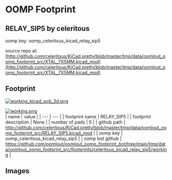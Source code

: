 # OOMP Footprint  
## RELAY_SIP5  by celeritous  
  
oomp key: oomp_celeritous_kicad_relay_sip5  
  
source repo at: [http://github.com/celeritous/KiCad.pretty/blob/master/tmp/data/oomlout_oomp_footprint_src/XTAL_7X5MM.kicad_mod](http://github.com/celeritous/KiCad.pretty/blob/master/tmp/data/oomlout_oomp_footprint_src/XTAL_7X5MM.kicad_mod)  
## Footprint  
  
[![working_kicad_pcb_3d.png](working_kicad_pcb_3d_600.png)](working_kicad_pcb_3d.png)  
  
[![working.png](working_600.png)](working.png)  
| name | value | 
| --- | --- | 
| footprint name | RELAY_SIP5 | 
| footprint description | None | 
| number of pads | 5 | 
| github path | http://github.com/celeritous/KiCad.pretty/blob/master/tmp/data/oomlout_oomp_footprint_src/RELAY_SIP5.kicad_mod | 
| oomp key | oomp_celeritous_kicad_relay_sip5 | 
| oomp bot github | https://github.com/oomlout/oomlout_oomp_footprint_bot/tree/main/tmp/data/oomlout_oomp_footprint_src/footprints/celeritous_kicad_relay_sip5/working | 
## Images  
